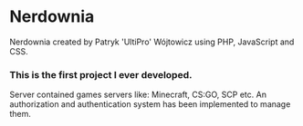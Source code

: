 # Nerdownia

Nerdownia created by Patryk 'UltiPro' Wójtowicz using PHP, JavaScript and CSS.

### This is the first project I ever developed.

Server contained games servers like: Minecraft, CS:GO, SCP etc. An authorization and authentication system has been implemented to manage them.
